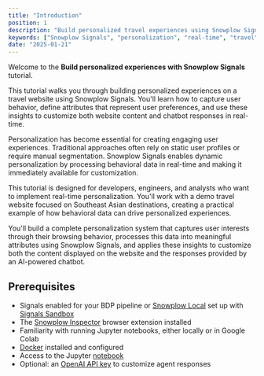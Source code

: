 ```yaml
---
title: "Introduction"
position: 1
description: "Build personalized travel experiences using Snowplow Signals to customize content and chatbot responses based on real-time user behavior."
keywords: ["Snowplow Signals", "personalization", "real-time", "travel", "chatbot", "attributes"]
date: "2025-01-21"
---
```


Welcome to the **Build personalized experiences with Snowplow Signals** tutorial.

This tutorial walks you through building personalized experiences on a travel website using Snowplow Signals. You'll learn how to capture user behavior, define attributes that represent user preferences, and use these insights to customize both website content and chatbot responses in real-time.

Personalization has become essential for creating engaging user experiences. Traditional approaches often rely on static user profiles or require manual segmentation. Snowplow Signals enables dynamic personalization by processing behavioral data in real-time and making it immediately available for customization.

This tutorial is designed for developers, engineers, and analysts who want to implement real-time personalization. You'll work with a demo travel website focused on Southeast Asian destinations, creating a practical example of how behavioral data can drive personalized experiences.

You'll build a complete personalization system that captures user interests through their browsing behavior, processes this data into meaningful attributes using Snowplow Signals, and applies these insights to customize both the content displayed on the website and the responses provided by an AI-powered chatbot.

## Prerequisites

* Signals enabled for your BDP pipeline or [Snowplow Local](https://github.com/snowplow-incubator/snowplow-local) set up with [Signals Sandbox](https://try-signals.snowplow.io/dashboard)
* The [Snowplow Inspector](https://chromewebstore.google.com/detail/snowplow-inspector/maplkdomeamdlngconidoefjpogkmljm?hl=en) browser extension installed
* Familiarity with running Jupyter notebooks, either locally or in Google Colab
* [Docker](https://www.docker.com/) installed and configured
* Access to the Jupyter [notebook](https://colab.research.google.com/github/snowplow/documentation/blob/main/tutorials/signals-bdp/signals.ipynb)
* Optional: an [OpenAI API key](https://platform.openai.com/api-keys) to customize agent responses

